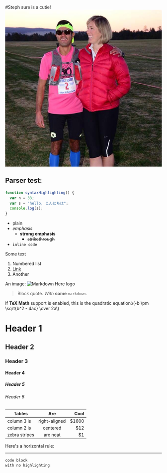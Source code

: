#Steph sure is a cutie!
![isn't she cute](stephthecutie.jpg)

## Parser test:

```javascript
function syntaxHighlighting() {
  var n = 33;
  var s = "hello, こんにちは";
  console.log(s);
}
```

* plain
* *emphasis*
  * **strong emphasis**
    * ~~strikethrough~~
* `inline code`

Some text

1. Numbered list
2. [Link](https://www.google.com)
3. Another


An image: ![Markdown Here
logo](http://adam-p.github.io/markdown-here/img/icon24.png)

> Block quote. 
> *With* **some** `markdown`.

If **TeX Math** support is enabled, this is the quadratic equation:\\(-b \pm \sqrt{b^2 - 4ac} \over 2a\\)

# Header 1
## Header 2
### Header 3
#### Header 4
##### Header 5
###### Header 6
 
| Tables | Are | Cool |
| ------------- |:-------------:| -----:|
| column 3 is | right-aligned | $1600 |
| column 2 is | centered | $12 |
| zebra stripes | are neat | $1 |

Here's a horizontal rule:

---

```
code block
with no highlighting
```

